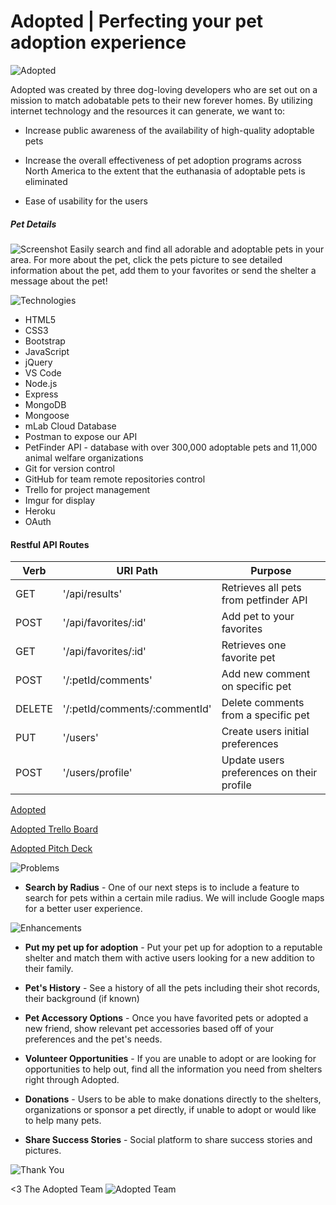 # Adopted | Perfecting your pet adoption experience

![Adopted](http://i.imgur.com/5cDtZvD.png "Introduction")

Adopted was created by three dog-loving developers who are set out on a mission to match adobatable pets to their new forever homes. By utilizing internet technology and the resources it can generate, we want to:

* Increase public awareness of the availability of high-quality adoptable pets

* Increase the overall effectiveness of pet adoption programs across North America to the extent that the euthanasia of adoptable pets is eliminated

* Ease of usability for the users

##### Pet Details
![Screenshot](http://i.imgur.com/YBmYwKn.png "Show Pet Screenshot")
Easily search and find all adorable and adoptable pets in your area. For more about the pet, click the pets picture to see detailed information about the pet, add them to your favorites or send the shelter a message about the pet!

![Technologies](http://i.imgur.com/NLs9sbH.png "Technologies Used")

* HTML5
* CSS3
* Bootstrap
* JavaScript
* jQuery
* VS Code
* Node.js
* Express
* MongoDB
* Mongoose
* mLab Cloud Database
* Postman to expose our API 
* PetFinder API - database with over 300,000 adoptable pets and 11,000 animal welfare organizations
* Git for version control
* GitHub for team remote repositories control
* Trello for project management  
* Imgur for display
* Heroku
* OAuth

#### Restful API Routes
Verb | URI Path | Purpose 
---- | -------- | -------
GET | '/api/results' | Retrieves all pets from petfinder API
POST | '/api/favorites/:id' | Add pet to your favorites
GET | '/api/favorites/:id' | Retrieves one favorite pet
POST | '/:petId/comments' | Add new comment on specific pet 
DELETE | '/:petId/comments/:commentId' | Delete comments from a specific pet 
PUT | '/users' | Create users initial preferences
POST | '/users/profile' | Update users preferences on their profile 



[Adopted](https://adopted.herokuapp.com/ "Adopted on Heroku")

[Adopted Trello Board](https://trello.com/b/0c88vfvE/pet-finder "Adopted on Trello")

[Adopted Pitch Deck](https://ga-students.slack.com/files/jessbakk/F6N2A9A0P/adopted_pitch_deck.key)

![Problems](http://i.imgur.com/zGB99kW.png "Unsolved Problems")

* **Search by Radius** - One of our next steps is to include a feature to search for pets within a certain mile radius. We will include Google maps for a better user experience.

![Enhancements](http://i.imgur.com/DGsB3Pg.png "Future Enhancements")

* **Put my pet up for adoption** - Put your pet up for adoption to a reputable shelter and match them with active users looking for a new addition to their family.

* **Pet's History** - See a history of all the pets including their shot records, their background (if known)

* **Pet Accessory Options** - Once you have favorited pets or adopted a new friend, show relevant pet accessories based off of your preferences and the pet's needs.

* **Volunteer Opportunities** - If you are unable to adopt or are looking for opportunities to help out, find all the information you need from shelters right through Adopted.

* **Donations** - Users to be able to make donations directly to the shelters, organizations or sponsor a pet directly, if unable to adopt or would like to help many pets.

* **Share Success Stories** - Social platform to share success stories and pictures.

![Thank You](http://i.imgur.com/GnnLNQs.png "Thank You")

<3 The Adopted Team
![Adopted Team](http://i.imgur.com/vVHZhTg.png "Furry Friends")
